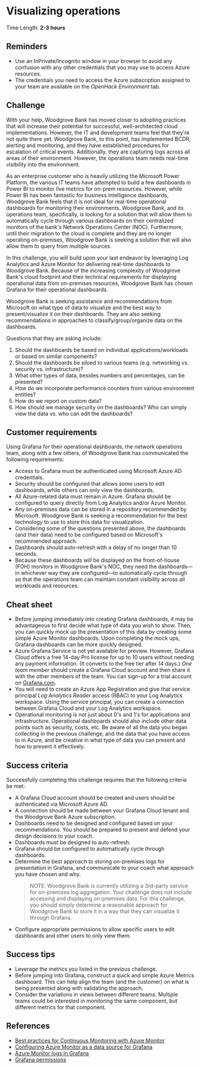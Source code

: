 # Visualizing operations

Time Length: **2-3 hours**

## Reminders

* Use an InPrivate/Incognito window in your browser to avoid any confusion with any other credentials that you may use to access Azure resources.
* The credentials you need to access the Azure subscription assigned to your team are available on the _OpenHack Environment_ tab.

## Challenge

With your help, Woodgrove Bank has moved closer to adopting practices that will increase their potential for successful, well-architected cloud implementations. However, the IT and development teams feel that they're not quite there yet. Woodgrove Bank, to this point, has implemented BCDR, alerting and monitoring, and they have established procedures for escalation of critical events. Additionally, they are capturing logs across all areas of their environment. However, the operations team needs real-time visibility into the environment.

As an enterprise customer who is heavily utilizing the Microsoft Power Platform, the various IT teams have attempted to build a few dashboards in Power BI to monitor live metrics for on-prem resources. However, while Power BI has been fantastic for business intelligence dashboards, Woodgrove Bank feels that it is not ideal for real-time operational dashboards for monitoring their environments. Woodgrove Bank, and its operations team, specifically, is looking for a solution that will allow them to automatically cycle through various dashboards on their centralized monitors of the bank's Network Operations Center (NOC). Furthermore, until their migration to the cloud is complete and they are no longer operating on-premises, Woodgrove Bank is seeking a solution that will also allow them to query from multiple sources.

In this challenge, you will build upon your last endeavor by leveraging Log Analytics and Azure Monitor for delivering real-time dashboards to Woodgrove Bank. Because of the increasing complexity of Woodgrove Bank's cloud footprint and their technical requirements for displaying operational data from on-premises resources, Woodgrove Bank has chosen Grafana for their operational dashboards.

Woodgrove Bank is seeking assistance and recommendations from Microsoft on what type of data to visualize and the best way to present/visualize it on their dashboards. They are also seeking recommendations in approaches to classify/group/organize data on the dashboards.

Questions that they are asking include:

1) Should the dashboards be based on individual applications/workloads or based on similar components?
2) Should the dashboards be siloed to various teams (e.g. networking vs. security vs. infrastructure)?
3) What other types of data, besides numbers and percentages, can be presented?
4) How do we incorporate performance counters from various environment entities?
5) How do we report on custom data?
6) How should we manage security on the dashboards? Who can simply view the data vs. who can edit the dashboards?

## Customer requirements

Using Grafana for their operational dashboards, the network operations team, along with a few others, of Woodgrove Bank has communicated the following requirements:

* Access to Grafana must be authenticated using Microsoft Azure AD credentials.
* Security should be configured that allows some users to edit dashboards, while others can only view the dashboards.
* All Azure-related data must remain in Azure. Grafana should be configured to query directly from Log Analytics and/or Azure Monitor.
* Any on-premises data can be stored in a repository recommended by Microsoft. Woodgrove Bank is seeking a recommendation for the best technology to use to store this data for visualization.
* Considering some of the questions presented above, the dashboards (and their data) need to be configured based on Microsoft's recommended approach.
* Dashboards should auto-refresh with a delay of no longer than 10 seconds.
* Because these dashboards will be displayed on the front-of-house (FOH) monitors in Woodgrove Bank's NOC, they need the dashboards&mdash;in whichever way they are configured&mdash;to automatically cycle through so that the operations team can maintain constant visibility across all workloads and resources.

## Cheat sheet

* Before jumping immediately into creating Grafana dashboards, it may be advantageous to first decide what type of data you wish to show. Then, you can quickly mock up the presentation of this data by creating some simple Azure Monitor dashboards. Upon completing the mock ups, Grafana dashboards can be more quickly designed.
* Azure Grafana Service is not yet available for preview. However, Grafana Cloud offers a free 14-day Pro license for up to 10 users without needing any payment information. (It converts to the free tier after 14 days.) _One team member_ should create a Grafana Cloud account and then share it with the other members of the team. You can sign-up for a trial account on <a href="https://grafana.com/auth/sign-up/create-user?pg=prod-cloud-pricing&plcmt=pro" target="_blank">Grafana.com</a>.
* You will need to create an Azure App Registration and give that service principal _Log Analytics Reader_ access (RBAC) to your Log Analytics workspace.  Using the service principal, you can create a connection between Grafana Cloud and your Log Analytics workspace.
* Operational monitoring is not just about 0's and 1's for applications and infrastructure. Operational dashboards should also include other data points such as security, costs, etc. Be aware of all the data you began collecting in the previous challenge, and the data that you have access to in Azure, and be creative in what type of data you can present and how to present it effectively.

## Success criteria

Successfully completing this challenge requires that the following criteria be met:

* A Grafana Cloud account should be created and users should be authenticated via Microsoft Azure AD.
* A connection should be made between your Grafana Cloud tenant and the Woodgrove Bank Azure subscription.
* Dashboards need to be designed and configured based on your recommendations. You should be prepared to present and defend your design decisions to your coach.
* Dashboards must be designed to auto-refresh.
* Grafana should be configured to automatically cycle through dashboards.
* Determine the best approach to storing on-premises logs for presentation in Grafana, and communicate to your coach what approach you have chosen and why.
  > NOTE: Woodgrove Bank is currently utilizing a 3rd-party service for on-premises log aggregation. Your challenge does _not_ include accessing and displaying on-premises data. For this challenge, you should simply determine a reasonable approach for Woodgrove Bank to store it in a way that they can visualize it through Grafana.
* Configure appropriate permissions to allow specific users to edit dashboards and other users to only view them.

## Success tips

* Leverage the metrics you listed in the previous challenge.
* Before jumping into Grafana, construct a quick and simple Azure Metrics dashboard. This can help align the team (and the customer) on what is being presented along with validating the approach.
* Consider the variations in views between different teams. Multiple teams could be interested in monitoring the same component, but different metrics for that component.

## References

* <a href="https://azure.microsoft.com/blog/7-best-practices-for-continuous-monitoring-with-azure-monitor/" target="_blank">Best practices for Continuous Monitoring with Azure Monitor</a>
* <a href="https://grafana.com/grafana/plugins/grafana-azure-monitor-datasource/" target="_blank">Configuring Azure Monitor as a data source for Grafana</a>
* <a href="https://azure.microsoft.com/blog/azure-monitor-logs-in-grafana-now-in-public-preview/" target="_blank">Azure Monitor logs in Grafana</a>
* <a href="https://grafana.com/docs/grafana/latest/permissions/dashboard-folder-permissions/" target="_blank">Grafana permissions</a>
